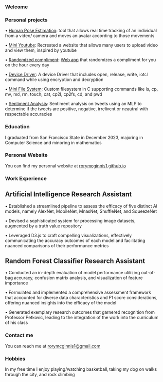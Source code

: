 ### Welcome

### Personal projects

•	[Human Pose Estimation](https://github.com/rorymcginnis1/HumanPoseEstimation): tool that allows real time tracking of an individual from a video/ camera and moves an avatar according to those movements

•	[Mini Youtube](https://github.com/rorymcginnis1/MiniYouTube): Recreated a website that allows many users to upload video and view them, inspired by youtube

•	[Randomized compliment](https://github.com/rorymcginnis1/Hourly-Random-Compliment): [Web app](https://rorymcginnis1.github.io/Hourly-Random-Compliment/) that randomizes a compliment for you on the hour every day

• [Device Driver](https://github.com/rorymcginnis1/Device-Driver): A device Driver that includes open, release, write, iotcl command while using encryption and decryption

• [Mini File System](https://github.com/rorymcginnis1/File-System-Project): Custom filesystem in C supporting commands like ls, cp, mv, md, rm, touch, cat, cp2l, cp2fs, cd, and pwd

• [Sentiment Analysis](https://github.com/rorymcginnis1/Sentiment-Analysis): Sentiment analysis on tweets using an MLP to determine if the tweets are positive, negative, irrelivent or neautral with respectable accuracies

### Education

I graduated from San Francisco State in December 2023, majoring in Computer Science and minoring in mathematics

### Personal Website

You can find my personal website at [rorymcginnis1.github.io](https://rorymcginnis1.github.io)

### Work Experience

## Artificial Intelligence Research Assistant 

•	Established a streamlined pipeline to assess the efficacy of five distinct AI models, namely AlexNet, MobileNet, MnasNet, ShuffleNet, and SqueezeNet 

•	Devised a sophisticated system for processing image datasets, augmented by a truth value repository 

•	Leveraged D3.js to craft compelling visualizations, effectively communicating the accuracy outcomes of each model and facilitating nuanced comparisons of their performance metrics

## Random Forest Classifier Research Assistant

•	Conducted an in-depth evaluation of model performance utilizing out-of-bag accuracy, confusion matrix analysis, and visualization of feature importance 

•	Formulated and implemented a comprehensive assessment framework that accounted for diverse data characteristics and F1 score considerations, offering nuanced insights into the efficacy of the model 

•	Generated exemplary research outcomes that garnered recognition from Professor Petkovic, leading to the integration of the work into the curriculum of his class 


### Contact me

You can reach me at rorymcginnis1@gmail.com

### Hobbies

In my free time I enjoy playing/watching basketball, taking my dog on walks through the city, and rock climbing



